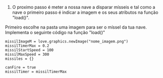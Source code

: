 
1. O proximo passo é meter a nossa nave a disparar mísseis e tal como a nave o primeiro passo é indicar a imagem e os seus atributos na função "load()".

Primeiro escolhe na pasta uma imagem para ser o míssel da tua nave.
Implementa o seguinte código na função "load()"

    missilImageM = love.graphics.newImage("nome_imagem.png")
    missilTimerMax = 0.2
    missilStartSpeed = 100
    missilMaxSpeed = 300
    missiles = {}

    canFire = true
    missilTimer = missilTimerMax

